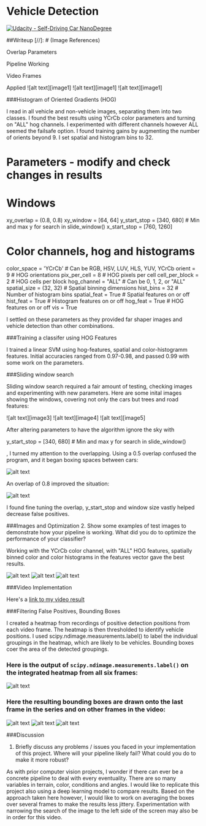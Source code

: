 # Vehicle Detection
[![Udacity - Self-Driving Car NanoDegree](https://s3.amazonaws.com/udacity-sdc/github/shield-carnd.svg)](http://www.udacity.com/drive)


##Writeup 
[//]: # (Image References)


Overlap Parameters

[image6]: ./output_images/processed_image_2ver4.jpg "Overlap"
[image7]: ./output_images/processed_image_4ver4.jpg "Overlap"

Pipeline Working

[image8]: ./output_images/processed_image_4ver0.jpg "Pipeline"
[image9]: ./output_images/processed_image_4ver1.jpg "Pipeline"
[image10]: ./output_images/processed_image_4ver2.jpg "Pipeline"

Video Frames

[image11]: ./output_images/video1.png "Video Frame"
[image12]: ./output_images/video2.png "Video Frame"
[image13]: ./output_images/video3.png "Video Frame"

<!-- 
window_img function results

[image1]: ./output_images/initial_window_image0.jpg "Initial Window Applied"
[image1]: ./output_images/initial_window_image0.jpg "Initial Window Applied"
[image1]: ./output_images/initial_window_image0.jgp "Initial Window Applied"
 -->

Applied
![alt text][image1]
![alt text][image1]
![alt text][image1]

###Histogram of Oriented Gradients (HOG)

I read in all vehicle and non-vehicle images, separating them into two classes. I found the best results using YCrCb color parameters and turning on "ALL" hog channels. I experimented with different channels however ALL seemed the failsafe option. I found training gains by augmenting the number of orients beyond 9. I set spatial and histogram bins to 32.

# Parameters - modify and check changes in results
# Windows
xy_overlap = (0.8, 0.8)
xy_window = [64, 64]
y_start_stop = [340, 680] # Min and max y for search in slide_window()
x_start_stop = [760, 1260]
# Color channels, hog and histograms
color_space = 'YCrCb' # Can be RGB, HSV, LUV, HLS, YUV, YCrCb
orient = 9  # HOG orientations
pix_per_cell = 8 # HOG pixels per cell
cell_per_block = 2 # HOG cells per block
hog_channel = "ALL" # Can be 0, 1, 2, or "ALL"
spatial_size = (32, 32) # Spatial binning dimensions
hist_bins = 32    # Number of histogram bins
spatial_feat = True # Spatial features on or off
hist_feat = True # Histogram features on or off
hog_feat = True # HOG features on or off
vis = True

I settled on these parameters as they provided far shaper images and vehicle detection than other combinations.

###Training a classifer using HOG Features

I trained a linear SVM using hog-features, spatial and color-histogramm features. Initial accuracies ranged from 0.97-0.98, and passed 0.99 with some work on the parameters.


###Sliding window search 

Sliding window search required a fair amount of testing, checking images and experimenting with new parameters. 
Here are some inital images showing the windows, covering not only the cars but trees and road features:

![alt text][image3]
![alt text][image4]
![alt text][image5]

After altering parameters to have the algorithm ignore the sky with 

y_start_stop = [340, 680] # Min and max y for search in slide_window()

, I turned my attention to the overlapping. Using a 0.5 overlap confused the program, and it began boxing spaces between cars:

![alt text][image6]

An overlap of 0.8 improved the situation:

![alt text][image7]

I found fine tuning the overlap, y_start_stop and window size vastly helped decrease false positives.


###Images and Optimization
2. Show some examples of test images to demonstrate how your pipeline is working. What did you do to optimize the performance of your classifier?

Working with the YCrCb color channel, with "ALL" HOG features, spatially binned color and color histograms in the features vector gave the best results.

![alt text][image8]
![alt text][image9]
![alt text][image10]

###Video Implementation

Here's a [link to my video result](./project_video.mp4)

###Filtering False Positives, Bounding Boxes

I created a heatmap from recordings of positive detection positions from each video frame. The heatmap is then thresholded to identify vehicle positions. I used scipy.ndimage.measurements.label() to label the individual groupings in the heatmap, which are likely to be vehicles. Bounding boxes coer the area of the detected groupings.

### Here is the output of `scipy.ndimage.measurements.label()` on the integrated heatmap from all six frames:
![alt text][image6]

### Here the resulting bounding boxes are drawn onto the last frame in the series and on other frames in the video:

![alt text][image11]
![alt text][image12]
![alt text][image13]

###Discussion
1. Briefly discuss any problems / issues you faced in your implementation of this project. Where will your pipeline likely fail? What could you do to make it more robust?

As with prior computer vision projects, I wonder if there can ever be a concrete pipeline to deal with every eventuality. There are so many variables in terrain, color, conditions and angles. I would like to replicate this project also using a deep learning model to compare results. 
Based on the approach taken here however, I would like to work on  averaging the boxes over several frames to make the results less jittery. Experimentation with narrowing the search of the image to the left side of the screen may also be in order for this video.  
